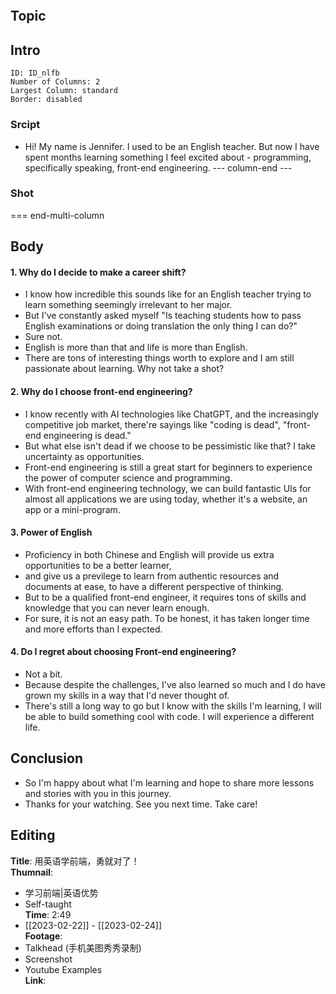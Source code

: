 ```toc
```
## Topic

## Intro
```start-multi-column
ID: ID_nlfb
Number of Columns: 2
Largest Column: standard
Border: disabled
```

### Srcipt
- Hi! My name is Jennifer. I used to be an English teacher. But now I have spent months learning something I feel excited about - programming, specifically speaking, front-end engineering. 
--- column-end ---
### Shot
=== end-multi-column
## Body
#### 1. Why do I decide to make a career shift?
- I know how incredible this sounds like for an English teacher trying to learn something seemingly irrelevant to her major.
- But I've constantly asked myself "Is teaching students how to pass English examinations or doing translation the only thing I can do?" 
- Sure not.   
- English is more than that and life is more than English. 
- There are tons of interesting things worth to explore and I am still passionate about learning. Why not take a shot? 
#### 2. Why do I choose front-end engineering?
- I know recently with AI technologies like ChatGPT, and the increasingly competitive job market, there're sayings like "coding is dead", "front-end engineering is dead." 
- But what else isn't dead if we choose to be pessimistic like that? I take uncertainty as opportunities. 
- Front-end engineering is still a great start for beginners to experience the power of computer science and programming. 
- With front-end engineering technology, we can build fantastic UIs for almost all applications we are using today, whether it's a website, an app or a mini-program. 
#### 3. Power of English
- Proficiency in both Chinese and English will provide us extra opportunities to be a better learner, 
- and give us a previlege to learn from authentic resources and documents at ease, to have a different perspective of thinking. 
- But to be a qualified front-end engineer, it requires tons of skills and knowledge that you can never learn enough.  
- For sure, it is not an easy path. To be honest, it has taken longer time and more efforts than I expected. 
#### 4. Do I regret about choosing Front-end engineering?
- Not a bit. 
- Because despite the challenges, I've also learned so much and I do have grown my skills in a way that I'd never thought of. 
- There's still a long way to go but I know with the skills I'm learning, I will be able to build something cool with code. I will experience a different life. 
## Conclusion 
- So I'm happy about what I'm learning and hope to share more lessons and stories with you in this journey. 
- Thanks for your watching. See you next time. Take care! 
## Editing
**Title**: 用英语学前端，勇就对了！  
**Thumnail**: 
- 学习前端|英语优势
- Self-taught  
**Time**: 2:49
- [[2023-02-22]] - [[2023-02-24]]  
**Footage**:
- Talkhead (手机美图秀秀录制)
- Screenshot
- Youtube Examples  
**Link**: 